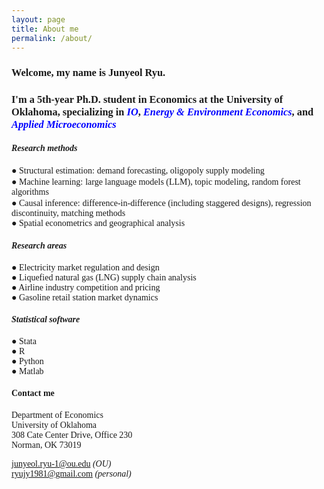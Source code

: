 ```yaml
---
layout: page
title: About me
permalink: /about/
---
```



### <span style="font-family: 'Times', serif">**Welcome, my name is Junyeol Ryu.** </span>  

### <span style="font-family: 'Times', serif">I'm a 5th-year Ph.D. student in Economics at the University of Oklahoma, specializing in <span style="color: blue">*IO*</span>, <span style="color: blue">*Energy & Environment Economics*</span>, and <span style="color: blue">*Applied Microeconomics*</span> </span>  






#### <span style="font-family: 'Times New Roman', serif">***Research methods***</span>  
<span style="font-family: 'Garamond', serif">  ● Structural estimation:</span> <span style="font-family: 'Garamond', serif">demand forecasting, oligopoly supply modeling</span>  
<span style="font-family: 'Garamond', serif">  ● Machine learning:</span> <span style="font-family: 'Garamond', serif">large language models (LLM), topic modeling, random forest algorithms</span>  
<span style="font-family: 'Garamond', serif">  ● Causal inference:</span> <span style="font-family: 'Garamond', serif">difference-in-difference (including staggered designs), regression discontinuity, matching methods</span>   
<span style="font-family: 'Garamond', serif">  ● Spatial econometrics and geographical analysis</span>  
 

#### <span style="font-family: 'Times New Roman', serif">***Research areas***</span>  
<span style="font-family: 'Garamond', serif">  ● Electricity market regulation and design  </span>  
<span style="font-family: 'Garamond', serif">  ● Liquefied natural gas (LNG) supply chain analysis</span>  
<span style="font-family: 'Garamond', serif">  ● Airline industry competition and pricing  </span>  
<span style="font-family: 'Garamond', serif">  ● Gasoline retail station market dynamics  </span>  

#### <span style="font-family: 'Times New Roman', serif">***Statistical software***</span>  
<span style="font-family: 'Garamond', serif">  ● Stata </span>  
<span style="font-family: 'Garamond', serif">  ● R  </span>  
<span style="font-family: 'Garamond', serif">  ● Python  </span>  
<span style="font-family: 'Garamond', serif">  ● Matlab  </span>  




#### <span style="font-family: 'Times', serif">Contact me</span>  

<span style="font-family: 'Times', serif">Department of Economics</span>  
<span style="font-family: 'Times', serif">University of Oklahoma</span>  
<span style="font-family: 'Times', serif">308 Cate Center Drive, Office 230</span>  
<span style="font-family: 'Times', serif">Norman, OK 73019</span>  

<span style="font-family: 'Times', serif">junyeol.ryu-1@ou.edu *(OU)* </span>  
<span style="font-family: 'Times', serif">ryujy1981@gmail.com *(personal)* </span>  
